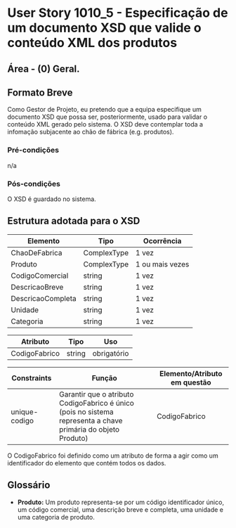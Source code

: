 # User Story 1010_5 - Especificação de um documento XSD que valide o conteúdo XML dos produtos

## Área - (0) Geral.

## Formato Breve

Como Gestor de Projeto, eu pretendo que a equipa especifique um documento XSD que possa ser, posteriormente, usado para validar o conteúdo XML gerado pelo sistema.
O XSD deve contemplar toda a infomação subjacente ao chão de fábrica (e.g.  produtos).

### Pré-condições

n/a

### Pós-condições

O XSD é guardado no sistema.



## Estrutura adotada para o XSD

| Elemento          | Tipo        | Ocorrência      |
| ----------------- | ----------- | --------------- |
| ChaoDeFabrica     | ComplexType | 1 vez           |
| Produto           | ComplexType | 1 ou mais vezes |
| CodigoComercial   | string      | 1 vez           |
| DescricaoBreve    | string      | 1 vez           |
| DescricaoCompleta | string      | 1 vez           |
| Unidade           | string      | 1 vez           |
| Categoria         | string      | 1 vez           |

| Atributo      | Tipo   | Uso         |
| ------------- | ------ | ----------- |
| CodigoFabrico | string | obrigatório |

| Constraints   | Função                                                       | Elemento/Atributo em questão |
| ------------- | ------------------------------------------------------------ | ---------------------------- |
| unique-codigo | Garantir que o atributo CodigoFabrico é único (pois no sistema representa a chave primária do objeto Produto) | CodigoFabrico                |



O CodigoFabrico foi definido como um atributo de forma a agir como um identificador do elemento que contém todos os dados.



## Glossário

- **Produto:** Um produto representa-se por um código identificador único, um código comercial, uma descrição breve e completa, uma unidade e uma categoria de produto.
